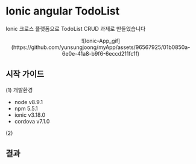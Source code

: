

# Ionic angular TodoList 

Ionic 크로스 플랫폼으로 
TodoList CRUD 과제로 만들었습니다

<p align="center">
![Ionic-App_gif](https://github.com/yunsungjoong/myApp/assets/96567925/01b0850a-6e0e-41a8-b9f6-6eccd211fc1f)
</p>



## 시작 가이드

(1) 개발환경
- node v8.9.1
- npm 5.5.1
- ionic v3.18.0
- cordova v7.1.0

(2) 


## 결과
